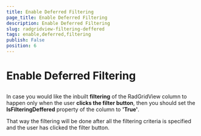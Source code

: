 ```yaml
---
title: Enable Deferred Filtering
page_title: Enable Deferred Filtering
description: Enable Deferred Filtering
slug: radgridview-filtering-deffered
tags: enable,deferred,filtering
publish: False
position: 6
---
```


# Enable Deferred Filtering



## 

In case you would like the inbuilt __filtering__ of the RadGridView column to happen only when the user __clicks the filter button__, then you should set the __IsFilteringDeffered__ property of the column to __'True'__.

That way the filtering will be done after all the filtering criteria is specified and the user has clicked the filter button.
